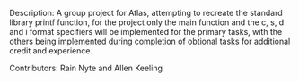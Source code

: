 Description: A group project for Atlas, attempting to recreate the standard library printf function, for the project only the main function and the c, s, d and i format specifiers will be implemented for the primary tasks, with the others being implemented during completion of obtional tasks for additional credit and experience.

Contributors: Rain Nyte and Allen Keeling